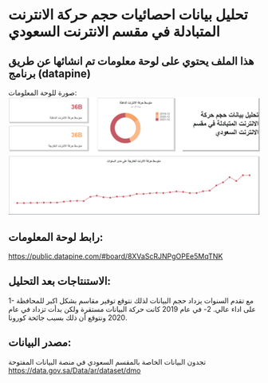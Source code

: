 # تحليل بيانات احصائيات حجم حركة الانترنت المتبادلة في مقسم الانترنت السعودي 

## هذا الملف يحتوي على لوحة معلومات تم انشائها عن طريق برنامج (datapine) 

صورة للوحة المعلومات:
![image](https://github.com/SalmanAlghamdi/Saudi-internet-exchange/blob/main/Dashboard.PNG)

## رابط لوحة المعلومات:
https://public.datapine.com/#board/8XVaScRJNPgOPEe5MqTNK

## الاستنتاجات بعد التحليل:
1- مع تقدم السنوات يزداد حجم البيانات لذلك نتوقع توفير مقاسم بشكل اكبر للمحافظة على اداء عالي.
2- في عام 2019 كانت حركة البيانات مستقرة ولكن بدأت تزداد في عام 2020 ونتوقع أن ذلك بسبب جائحة كورونا.

## مصدر البيانات:
تجدون البيانات الخاصة بالمقسم السعودي في منصة البيانات المفتوحة
https://data.gov.sa/Data/ar/dataset/dmo
